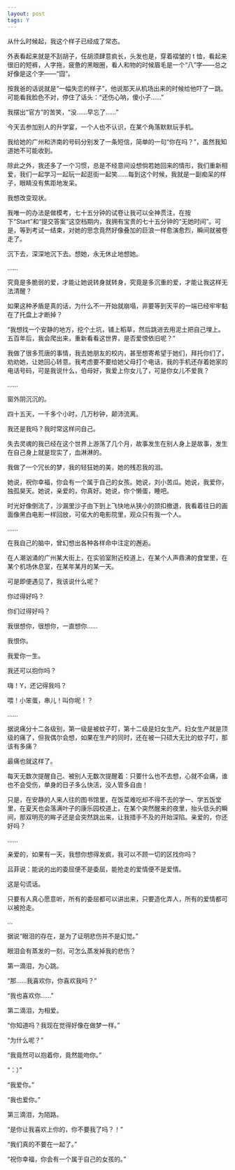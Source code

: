 ```yaml
---
layout: post
tags: Y
---
```


从什么时候起，我这个样子已经成了常态。

外表看起来就是不刮胡子，任胡须肆意疯长，头发也是，穿着褶皱的 t 恤，看起来很旧的短裤，人字拖，疲惫的黑眼圈，看人和物的时候眉毛是一个“八”字——总之好像是这个字——“囧”。

按我爸的话说就是“一幅失恋的样子”，他说那天从机场出来的时候给他吓了一跳。可能看我脸色不对，停住了话头：“还伤心呐，傻小子……”

我摆出“官方”的苦笑，“没……早忘了……”

今天去参加别人的升学宴，一个人也不认识，在某个角落默默玩手机。

我给她的广州和济南的号码分别发了一条短信，简单的一句“你在吗？”，虽然我知道她不可能收到。

除此之外，我还多了一个习惯，总是不经意间设想倘若她回来的情形，我们重新相爱，我们一起学习一起玩一起逛街一起笑……每到这个时候，我就是一副痴呆的样子，眼睛没有焦距地发呆。

我想改变现状。

我唯一的办法是做模考，七十五分钟的试卷让我可以全神贯注，在按下“Start”和“提交答案”这空档期内，我拥有宝贵的七十五分钟的“无她时间”。可是，等到考试一结束，对她的思念竟然好像叠加的巨浪一样愈演愈烈，瞬间就被卷走了。

沉下去，深深地沉下去。想她，永无休止地想她。

……

究竟是多脆弱的爱，才能让她说转身就转身，究竟是多沉重的爱，才能让我这样无法清醒？

如果这种矛盾是真的话，为什么不一开始就崩塌，非要等到天平的一端已经牢牢黏在了托盘上才断掉？

“我想找一个安静的地方，挖个土坑，铺上稻草，然后跳进去用泥土把自己埋上。五百年后，我会爬出来，重新看看这世界，是否爱恨依旧呢？”

我做了很多荒唐的事情，我去她朋友的校内，甚至想寄希望于她们，拜托你们了，劝劝她，让她回心转意。我考虑要不要给她父母打个电话，我的手机还存着她家的电话号码，可是我说什么，伯母好，我爱上你女儿了，可是你女儿不爱我？

……

窗外阴沉沉的。

四十五天，一千多个小时，几万秒钟，颠沛流离。

我还是我吗？我时常这样问自己。

失去灵魂的我已经在这个世界上游荡了几个月，故事发生在别人身上是故事，发生在自己身上就是现实了，血淋淋的。

我做了一个冗长的梦，我的轻狂她的美，她的残忍我的泪。

她说，祝你幸福，你会有一个属于自己的女孩。她说，刘小苦瓜。她说，我爱你，独孤昊天。她说，亲爱的，你真好。她说，你个懒蛋，睡吧。

时光好像倒流了，沙漏里沙子由下到上飞快地从狭小的颈扣撤退，我看着往日的画面像黑白电影一样回放，可偌大的电影院里，观众只有我一个人。

……

在我自己的脑中，曾幻想出各种各样命中注定的邂逅。

在人潮汹涌的广州某大街上，在实验室附近校道上，在某个人声鼎沸的食堂里，在某个机场休息室，在某年某月的某一天。

可是即便遇见了，我该说什么呢？

你过得好吗？

你们过得好吗？

我很想你，很想你，一直想你……

我恨你。

我爱你一生。

我还可以抱你吗？

嗨！Y，还记得我吗？

喂！小笨蛋，串儿！叫你呢！？

……

据说痛分十二各级别，第一级是被蚊子叮，第十二级是妇女生产。妇女生产就是顶级的痛了，但我偶尔会想，如果在生产的同时，还在被一只硕大无比的蚊子叮，那该有多痛？

最痛也就这样了。

每天无数次提醒自己、被别人无数次提醒着：只要什么也不去想，心就不会痛，谁也不会受伤，单身的日子多么快活，没人管多自由！

只是，在安静的人来人往的图书馆里，在饭菜难吃却不得不去的学一、学五饭堂里，在夏天也会落满叶子的康乐园校道上，在某个突然醒来的夜里，抬头低头的瞬间，那双明亮的眸子还是会突然跳出来，让我措手不及的开始深陷。亲爱的，你还好吗？

……

亲爱的，如果有一天，我想你想得发疯，我可以不顾一切的区找你吗？

吕菲说：能说的出的委屈便不是委屈，能抢走的爱情便不是爱情。

这是句谎话。

只要有人真心愿意听，所有的委屈都可以讲出来，只要造化弄人，所有的爱情都可以被抢走。

…

据说“眼泪的存在，是为了证明悲伤并不是幻觉。”

眼泪会有蒸发的一刻，可怎么蒸发掉我的悲伤？

第一滴泪，为心跳。

“那……我喜欢你，你喜欢我吗？”

“我也喜欢你……”

第二滴泪，为相爱。

“你知道吗？我现在觉得好像在做梦一样。”

“为什么呢？”

“我竟然可以抱着你，竟然能吻你。”

“：）”

“我爱你。”

“我也爱你。”

第三滴泪，为陌路。

“是你让我喜欢上你的，你不要我了吗？！”

“我们真的不要在一起了。”

“祝你幸福，你会有一个属于自己的女孩的。”
